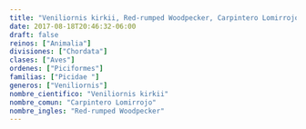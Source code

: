 ```yaml
---
title: "Veniliornis kirkii, Red-rumped Woodpecker, Carpintero Lomirrojo"
date: 2017-08-18T20:46:32-06:00
draft: false
reinos: ["Animalia"]
divisiones: ["Chordata"]
clases: ["Aves"]
ordenes: ["Piciformes"]
familias: ["Picidae "]
generos: ["Veniliornis"]
nombre_cientifico: "Veniliornis kirkii"
nombre_comun: "Carpintero Lomirrojo"
nombre_ingles: "Red-rumped Woodpecker"
---
```

